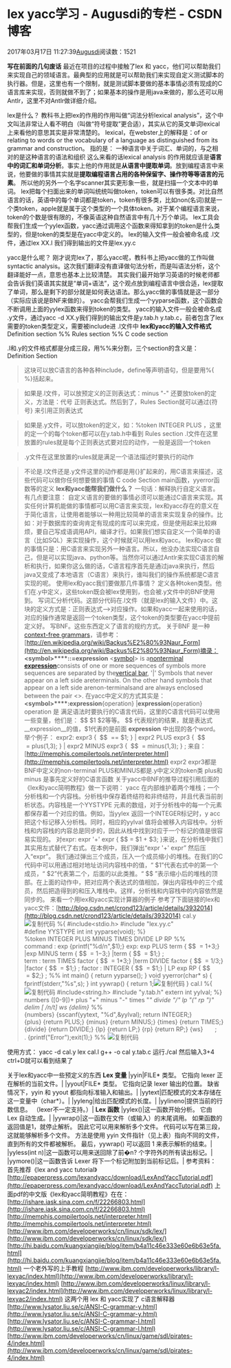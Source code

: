 
# lex yacc学习 - Augusdi的专栏 - CSDN博客


2017年03月17日 11:27:39[Augusdi](https://me.csdn.net/Augusdi)阅读数：1521


**写在前面的几句废话**
最近在项目的过程中接触了lex 和 yacc，他们可以帮助我们来实现自己的领域语言。最典型的应用就是可以帮助我们来实现自定义测试脚本的执行器。但是，这里也有一个限制，就是测试脚本要做的基本事情必须有现成的C语言库来实现，否则就做不到了；如果基本的操作是用java来做的，那么还可以用Antlr，这里不对Antlr做详细介绍。

lex是什么？
教科书上把lex的作用的作用叫做“词法分析lexical analysis”，这个中文叫法非常让人看不明白（叫做“符号提取”更合适），其实从它的英文单词lexical上来看他的意思其实是非常清楚的。
lexical，在webster上的解释是：of or relating to words or the vocabulary of a language as distinguished from its grammar and construction。
指的是： 一种语言中关于词汇、单词的，与之相对的是这种语言的语法和组织
这么来看的话lexical analysis 的作用就应该是**语言中的词汇和单词分析**。事实上他的作用就是**从语言中提取单词**。放到编程语言中来说，他要做的事情其实就是**提取编程语言占用的各种保留字、操作符等等语言的元素**。
所以他的另外一个名字scanner其实更形象一些，就是扫描一个文本中的单词。
lex把每个扫面出来的单词叫统统叫做token，token可以有很多类。对比自然语言的话，英语中的每个单词都是token，token有很多类，比如non(名词)就是一个类token，apple就是属于这个类型的一个具体token。对于某个编程语言来说，token的个数是很有限的，不像英语这种自然语言中有几十万个单词。
lex工具会帮我们生成一个yylex函数，yacc通过调用这个函数来得知拿到的token是什么类型的，但是token的类型是在yacc中定义的。
lex的输入文件一般会被命名成 .l文件，通过lex XX.l 我们得到输出的文件是lex.yy.c

yacc是什么呢？
刚才说完lex了，那么yacc呢，教科书上把yacc做的工作叫做syntactic analysis。这次我们翻译没有直译做句法分析，而是叫语法分析，这个翻译能好一点，意思也基本上比较清楚。
其实我们最开始学习英语的时候老师都会告诉我们英语其实就是“单词+语法”，这个观点放到编程语言中很合适，lex提取了单词，那么是剩下的部分就是如何表达语法。那么yacc做的事情就是这一部分（实际应该说是BNF来做的）。
yacc会帮我们生成一个yyparse函数，这个函数会不断调用上面的yylex函数来得到token的类型。
yacc的输入文件一般会被命名成 .y文件，通过yacc -d XX.y我们得到的输出文件是y.tab.h y.tab.c，前者包含了lex需要的token类型定义，需要被include进 .l文件中
**lex和yacc的输入文件格式**
Definition section
%%
Rules section
%%
C code section

.l和.y的文件格式都是分成三段，用%%来分割，三个section的含义是：
Definition Section
> 这块可以放C语言的各种各种include，define等声明语句，但是要用%{ %}括起来。

> 如果是.l文件，可以放预定义的正则表达式：minus "-" 还要放token的定义，方法是：代号 正则表达式。然后到了，Rules Section就可以通过{符号} 来引用正则表达式

> 如果是.y文件，可以放token的定义，如：%token INTEGER PLUS ，这里的定一个的每个token都可以在y.tab.h中看到
Rules section
> .l文件在这里放置的rules就是每个正则表达式要对应的动作，一般是返回一个token

> .y文件在这里放置的rules就是满足一个语法描述时要执行的动作

> 不论是.l文件还是.y文件这里的动作都是用{}扩起来的，用C语言来描述，这些代码可以做你任何想要做的事情
C code Section
> main函数，yyerror函数等的定义
**lex和yacc能帮我们做什么？**
一句话：解释执行自定义语言。有几点要注意：
自定义语言的要做的事情必须可以能通过C语言来实现。其实任何计算机能做的事情都可以用C语言来实现，lex和yacc存在的意义在于简化语言，让使用者能够以一种用比较简单的语言来实现复杂的操作。比如：对于数据库的查询肯定有现成的库可以来完成，但是使用起来比较麻烦，要自己写成语调用API，编译才行。如果我们想实自定义一个简单的语言（比如SQL）来实现操作，这个时候就可以用lex和yacc。
lex和yacc 做的事情只是：用C语言来实现另外一种语言。所以，他没办法实现C语言自己，但是可以实现java、python等。当然你可以通过Antlr来实现C语言的解析和执行，如果你这么做的话，C语言程序首先是通过java来执行，然后java又变成了本地语言（C语言）来执行，谁叫我们的操作系统都是C语言实现的呢。
使用lex和yacc我们要做那几件事情？
定义各种token类型。他们在.y中定义，这些token既会被lex使用到，也会被.y文件中的BNF使用到。
写词汇分析代码。这部分代码在.l文件（就是lex的输入文件）中。这块的定义方式是：正则表达式-->对应操作。如果和yacc一起来使用的话，对应的操作通常是返回一个token类型，这个token的类型要在yacc中提前定义好。
写BNF。这些东西定义了语言的规约方式。
关于BNF
是一种[context-free grammars](http://en.wikipedia.org/wiki/Context-free_grammar)，请参考：[http://en.wikipedia.org/wiki/Backus%E2%80%93Naur_Form](http://en.wikipedia.org/wiki/Backus%E2%80%93Naur_Form)摘录：
**<**symbol**>****::=**__expression__
<[symbol](http://en.wikipedia.org/wiki/Symbol)> is a[nonterminal](http://en.wikipedia.org/wiki/Nonterminal)
[__expression__](http://en.wikipedia.org/wiki/Expression_(mathematics))consists of one or more sequences of symbols
more sequences are separated by the[vertical bar](http://en.wikipedia.org/wiki/Vertical_bar), '|'
Symbols that never appear on a left side areterminals. On the other hand
symbols that appear on a left side arenon-terminalsand are always enclosed between the pair <>.
在yacc中定义的方式其实是：
**<**symbol**>****:**__expression__{operation}
|__expression__{operation}
operation 是 满足语法时要执行的C语言代码，这里的C语言代码可以使用一些变量，他们是：
$$
 $1 $2等等。
$$
代表规约的结果，就是表达式__expression__的值，$1代表的是前面 __expression__ 中出现的各个word。举个例子：
expr2:
expr3 { 
$$
 == $1; }
| expr2 PLUS expr3 { 
$$
 = plus($1, $3); }
| expr2 MINUS expr3 { 
$$
 = minus($1, $3); }
;
来自：[http://memphis.compilertools.net/interpreter.html](http://memphis.compilertools.net/interpreter.html)
expr2 expr3都是BNF中定义的non-terminal
PLUS和MINUS都是.y中定义的token类
plus和minus 是事先定义好的C语言函数
关于yacc中BNF的推导过程引用后面的《lex和yacc简明教程》做一下说明：
yacc 在内部维护着两个堆栈；一个分析栈和一个内容栈。分析栈中保存着终结符和非终结符，并且代表当前剖析状态。内容栈是一个YYSTYPE 元素的数组，对于分析栈中的每一个元素都保存着一个对应的值。例如，当yylex 返回一个INTEGER标记时，y acc 把这个标记移入分析栈。同时，相应的yylval 值将会被移入内容栈中。分析栈和内容栈的内容总是同步的，因此从栈中找到对应于一个标记的值是很容易实现的。
对expr: expr '+' expr { $$ = $1 + $3; }来说，在分析栈中我们其实用左式替代了右式。在本例中，我们弹出“expr '+' expr” 然后压入“expr”。 我们通过弹出三个成员，压入一个成员缩小的堆栈。在我们的C 代码中可以用通过相对地址访问内容栈中的值，“ $1”代表右式中的第一个成员，“ $2”代表第二个，后面的以此类推。“ $$ ”表示缩小后的堆栈的顶部。在上面的动作中，把对应两个表达式的值相加，弹出内容栈中的三个成员，然后把造得到的和压入堆栈中。这样，分析栈和内容栈中的内容依然是同步的。
来看一个用lex和yacc实现计算器的例子
参考了下面链接的lex和yacc文件：[http://blog.csdn.net/crond123/article/details/3932014](http://blog.csdn.net/crond123/article/details/3932014)
cal.y
![复制代码](http://common.cnblogs.com/images/copycode.gif)
%{
\#include<stdio.h>
\#include "lex.yy.c"
\#define YYSTYPE int
int yyparse(void);
%}
%token INTEGER PLUS MINUS TIMES DIVIDE LP RP
%%
command : exp {printf("%d/n",$1);}
exp: exp PLUS term {
$$
 = $1 + $3;}
|exp MINUS term {
$$
 = $1 - $3;}
|term {
$$
 = $1;}
;
term : term TIMES factor {
$$
 = $1 * $3;}
|term DIVIDE factor {
$$
 = $1/$3;}
|factor {
$$
 = $1;}
;
factor : INTEGER {
$$
 = $1;}
| LP exp RP {
$$
 = $2;}
;
%%
int main()
{
return yyparse();
}
void yyerror(char* s)
{
fprintf(stderr,"%s",s);
}
int yywrap()
{
return 1;![复制代码](http://common.cnblogs.com/images/copycode.gif)
}
cal.l
%{
![复制代码](http://common.cnblogs.com/images/copycode.gif)
\#include<string.h>
\#include "y.tab.h"
extern int yylval;
%}
numbers ([0-9])+
plus "+"
minus "-"
times "*"
divide "/"
lp "("
rp ")"
delim [ /n/t]
ws {delim}*
%%
{numbers} {sscanf(yytext, "%d",&yylval); return INTEGER;}
{plus} {return PLUS;}
{minus} {return MINUS;}
{times} {return TIMES;}
{divide} {return DIVIDE;}
{lp} {return LP;}
{rp} {return RP;}
{ws}       ;
. {printf("Error");exit(1);}
%%
![复制代码](http://common.cnblogs.com/images/copycode.gif)

使用方式：
yacc -d cal.y
lex cal.l
g++ -o cal y.tab.c
运行./cal 然后输入3+4 ctrl+D就可以看到结果了

关于lex和yacc中一些预定义的东西
**Lex 变量**
|yyin|FILE* 类型。 它指向 lexer 正在解析的当前文件。|
|yyout|FILE* 类型。 它指向记录 lexer 输出的位置。 缺省情况下，yyin 和 yyout 都指向标准输入和输出。|
|yytext|匹配模式的文本存储在这一变量中（char*）。|
|yyleng|给出匹配模式的长度。|
|yylineno|提供当前的行数信息。 （lexer不一定支持。）|
**Lex 函数**
|yylex()|这一函数开始分析。 它由 Lex 自动生成。|
|yywrap()|这一函数在文件（或输入）的末尾调用。 如果函数的返回值是1，就停止解析。 因此它可以用来解析多个文件。 代码可以写在第三段，这就能够解析多个文件。 方法是使用 yyin 文件指针（见上表）指向不同的文件，直到所有的文件都被解析。 最后，yywrap() 可以返回 1 来表示解析的结束。|
|yyless(int n)|这一函数可以用来送回除了前�n? 个字符外的所有读出标记。|
|yymore()|这一函数告诉 Lexer 将下一个标记附加到当前标记后。|
参考资料：
首先推荐《lex and yacc tutorial》[http://epaperpress.com/lexandyacc/download/LexAndYaccTutorial.pdf](http://epaperpress.com/lexandyacc/download/LexAndYaccTutorial.pdf)
上面pdf的中文版《lex和yacc简明教程》在在：[http://ishare.iask.sina.com.cn/f/22266803.html](http://ishare.iask.sina.com.cn/f/22266803.html)
[http://memphis.compilertools.net/interpreter.html](http://memphis.compilertools.net/interpreter.html)
[http://www.ibm.com/developerworks/cn/linux/sdk/lex/](http://www.ibm.com/developerworks/cn/linux/sdk/lex/)
[http://hi.baidu.com/kuangxiangjie/blog/item/b4a11c46e333e60e6b63e5fa.html](http://hi.baidu.com/kuangxiangjie/blog/item/b4a11c46e333e60e6b63e5fa.html)
一个老外写的上手教程
[http://www.ibm.com/developerworks/library/l-lexyac/index.html](http://www.ibm.com/developerworks/library/l-lexyac/index.html)
[http://www.ibm.com/developerworks/linux/library/l-lexyac2/index.html](http://www.ibm.com/developerworks/linux/library/l-lexyac2/index.html)
这两个用 lex 和 yacc实现了 c语言解释器
[http://www.lysator.liu.se/c/ANSI-C-grammar-y.html](http://www.lysator.liu.se/c/ANSI-C-grammar-y.html)
[http://www.lysator.liu.se/c/ANSI-C-grammar-l.html](http://www.lysator.liu.se/c/ANSI-C-grammar-l.html)
[http://www.ibm.com/developerworks/cn/linux/game/sdl/pirates-4/index.html](http://www.ibm.com/developerworks/cn/linux/game/sdl/pirates-4/index.html)


